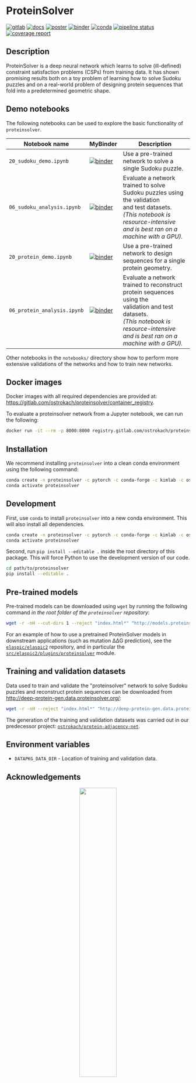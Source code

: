 # ProteinSolver

[![gitlab](https://img.shields.io/badge/GitLab-main-orange?logo=gitlab)](https://gitlab.com/ostrokach/proteinsolver)
[![docs](https://img.shields.io/badge/docs-v0.1.25-blue.svg?logo=gitbook)](https://ostrokach.gitlab.io/proteinsolver/v0.1.25/)
[![poster](https://img.shields.io/static/v1?label=poster&message=html&color=yellow&logo=reveal.js)](https://ostrokach-posters.gitlab.io/2019-12-13-neurips-poster/7ad67cfdf35a4e3e8346e293dc444074/)
[![binder](https://mybinder.org/badge_logo.svg)](https://mybinder.org/v2/git/https%3A%2F%2Fmybinder%3AhTGKLsjmxRS8xNyHxRJB%40gitlab.com%2Fostrokach%2Fproteinsolver.git/v0.1.25)
[![conda](https://img.shields.io/conda/dn/ostrokach-forge/proteinsolver.svg?logo=conda-forge)](https://anaconda.org/ostrokach-forge/proteinsolver/)
[![pipeline status](https://gitlab.com/ostrokach/proteinsolver/badges/v0.1.25/pipeline.svg)](https://gitlab.com/ostrokach/proteinsolver/commits/v0.1.25/)
[![coverage report](https://gitlab.com/ostrokach/proteinsolver/badges/master/coverage.svg?job=docs)](https://ostrokach.gitlab.io/proteinsolver/v0.1.25/htmlcov/)

## Description

ProteinSolver is a deep neural network which learns to solve (ill-defined) constraint satisfaction problems (CSPs) from training data. It has shown promising results both on a toy problem of learning how to solve Sudoku puzzles and on a real-world problem of designing protein sequences that fold into a predetermined geometric shape.

## Demo notebooks

The following notebooks can be used to explore the basic functionality of `proteinsolver`.

| Notebook name               | MyBinder                                                                                                                                                                                                                        | Description                                                                                                                                                                                |
| --------------------------- | ------------------------------------------------------------------------------------------------------------------------------------------------------------------------------------------------------------------------------- | ------------------------------------------------------------------------------------------------------------------------------------------------------------------------------------------ |
| `20_sudoku_demo.ipynb`      | [![binder](https://mybinder.org/badge_logo.svg)](https://mybinder.org/v2/git/https%3A%2F%2Fmybinder%3AhTGKLsjmxRS8xNyHxRJB%40gitlab.com%2Fostrokach%2Fproteinsolver.git/v0.1.25?filepath=proteinsolver%2Fnotebooks%2F20_sudoku_demo.ipynb)      | Use a pre-trained network to solve a single Sudoku puzzle.                                                                                                                                 |
| `06_sudoku_analysis.ipynb`  | [![binder](https://mybinder.org/badge_logo.svg)](https://mybinder.org/v2/git/https%3A%2F%2Fmybinder%3AhTGKLsjmxRS8xNyHxRJB%40gitlab.com%2Fostrokach%2Fproteinsolver.git/v0.1.25?filepath=proteinsolver%2Fnotebooks%2F06_sudoku_analysis.ipynb)  | Evaluate a network trained to solve Sudoku puzzles using the validation<br>and test datasets.<br>_(This notebook is resource-intensive and is best ran on a machine with a GPU)._          |
| `20_protein_demo.ipynb`     | [![binder](https://mybinder.org/badge_logo.svg)](https://mybinder.org/v2/git/https%3A%2F%2Fmybinder%3AhTGKLsjmxRS8xNyHxRJB%40gitlab.com%2Fostrokach%2Fproteinsolver.git/v0.1.25?filepath=proteinsolver%2Fnotebooks%2F20_protein_demo.ipynb)     | Use a pre-trained network to design sequences for a single protein geometry.                                                                                                               |
| `06_protein_analysis.ipynb` | [![binder](https://mybinder.org/badge_logo.svg)](https://mybinder.org/v2/git/https%3A%2F%2Fmybinder%3AhTGKLsjmxRS8xNyHxRJB%40gitlab.com%2Fostrokach%2Fproteinsolver.git/v0.1.25?filepath=proteinsolver%2Fnotebooks%2F06_protein_analysis.ipynb) | Evaluate a network trained to reconstruct protein sequences using the<br>validation and test datasets.<br>_(This notebook is resource-intensive and is best ran on a machine with a GPU)._ |

Other notebooks in the `notebooks/` directory show how to perform more extensive validations of the networks and how to train new networks.

## Docker images

Docker images with all required dependencies are provided at: <https://gitlab.com/ostrokach/proteinsolver/container_registry>.

To evaluate a proteinsolver network from a Jupyter notebook, we can run the following:

```bash
docker run -it --rm -p 8000:8000 registry.gitlab.com/ostrokach/proteinsolver:v0.1.25 jupyter notebook --ip 0.0.0.0 --port 8000
```

## Installation

We recommend installing `proteinsolver` into a clean conda environment using the following command:

```bash
conda create -n proteinsolver -c pytorch -c conda-forge -c kimlab -c ostrokach-forge proteinsolver
conda activate proteinsolver
```

## Development

First, use `conda` to install `proteinsolver` into a new conda environment. This will also install all dependencies.

```bash
conda create -n proteinsolver -c pytorch -c conda-forge -c kimlab -c ostrokach-forge proteinsolver
conda activate proteinsolver
```

Second, run `pip install --editable .` inside the root directory of this package. This will force Python to use the development version of our code.

```bash
cd path/to/proteinsolver
pip install --editable .
```

## Pre-trained models

Pre-trained models can be downloaded using `wget` by running the following command _in the root folder of the `proteinsolver` repository_:

```bash
wget -r -nH --cut-dirs 1 --reject "index.html*" "http://models.proteinsolver.org/v0.1/"
```

For an example of how to use a pretrained ProteinSolver models in downstream applications (such as mutation ΔΔG prediction), see the [`elaspic/elaspic2`](https://gitlab.com/elaspic/elaspic2) repository, and in particular the [`src/elaspic2/plugins/proteinsolver`](https://gitlab.com/elaspic/elaspic2/-/tree/master/src/elaspic2/plugins/proteinsolver) module.

## Training and validation datasets

Data used to train and validate the "proteinsolver" network to solve Sudoku puzzles and reconstruct protein sequences can be downloaded from <http://deep-protein-gen.data.proteinsolver.org/>:

```bash
wget -r -nH --reject "index.html*" "http://deep-protein-gen.data.proteinsolver.org/"
```

The generation of the training and validation datasets was carried out in our predecessor project: [`ostrokach/protein-adjacency-net`](https://gitlab.com/ostrokach/protein-adjacency-net).

## Environment variables

- `DATAPKG_DATA_DIR` - Location of training and validation data.

## Acknowledgements

<div align="center">
<img src="docs/_static/acknowledgements.svg" width="45%" />
</div>

## References

- Strokach A, Becerra D, Corbi-Verge C, Perez-Riba A, Kim PM. _Fast and flexible protein design using deep graph neural networks_. Cell Systems (2020); 11: 1–10. doi: [10.1016/j.cels.2020.08.016](https://www.cell.com/cell-systems/fulltext/S2405-4712(20)30327-6)
# Usage

To use `proteinsolver` in a project:

```python
import proteinsolver
```
# Deployment

## Deploying to local machines

### Sudoku web server

```bash
docker run -d --restart unless-stopped -p 8080:8080 \
  --env PORT=8080 \
  --env NOTEBOOK_PATH=proteinsolver/notebooks/30_sudoku_dashboard.ipynb \
  registry.gitlab.com/ostrokach/proteinsolver:v0.1.25
```

### Protein design web server

```bash
docker run -d --restart unless-stopped -p 8080:8080 \
  --env PORT=8080 \
  --env NOTEBOOK_PATH=proteinsolver/notebooks/30_design_dashboard.ipynb \
  --gpus '"device=0"' \
  registry.gitlab.com/ostrokach/proteinsolver:v0.1.25
```

## Deploying to Kubernetes using Knative

### Sudoku web server

Create a Sudoku service configuration file, as given below.

```yaml
# sudoku-service.yaml
apiVersion: serving.knative.dev/v1
kind: Service
metadata:
  name: sudoku
  namespace: default
spec:
  template:
    metadata:
      name: sudoku-v1
      annotations:
        # Knative concurrency-based autoscaling (default).
        autoscaling.knative.dev/class: kpa.autoscaling.knative.dev
        autoscaling.knative.dev/metric: concurrency
        # Disable scale to zero with a minScale of 1.
        autoscaling.knative.dev/minScale: "1"
        # Limit scaling to 10 pods.
        autoscaling.knative.dev/maxScale: "10"
    spec:
      containers:
        - name: user-container
          image: registry.gitlab.com/ostrokach/proteinsolver:v0.1.25
          ports:
            - containerPort: 8080
          env:
            - name: NOTEBOOK_PATH
              value: proteinsolver/notebooks/30_sudoku_dashboard.ipynb
          resources:
            limits:
              cpu: "1.8"
              memory: 12Gi
      timeoutSeconds: 600
      containerConcurrency: 12
```

Apply the Sudoku service configuration file.

```bash
kubectl apply -f sudoku-service.yaml
```

### Protein design web server

Create a protein design service configuration file, as given below.

```yaml
# design-service.yaml
apiVersion: serving.knative.dev/v1
kind: Service
metadata:
  name: design
  namespace: default
spec:
  template:
    metadata:
      name: design-v1
      annotations:
        # Knative concurrency-based autoscaling (default).
        autoscaling.knative.dev/class: kpa.autoscaling.knative.dev
        autoscaling.knative.dev/metric: concurrency
        # Disable scale to zero with a minScale of 1.
        autoscaling.knative.dev/minScale: "1"
        # Limit scaling to 10 pods.
        autoscaling.knative.dev/maxScale: "10"
    spec:
      containers:
        - name: user-container
          image: registry.gitlab.com/ostrokach/proteinsolver:v0.1.25
          ports:
            - containerPort: 8080
          env:
            - name: NOTEBOOK_PATH
              value: proteinsolver/notebooks/30_design_dashboard.ipynb
          resources:
            limits:
              cpu: "7"
              memory: 24Gi
              nvidia.com/gpu: "1"
      timeoutSeconds: 600
      containerConcurrency: 8
```

Apply the protein design service configuration file.

```bash
kubectl apply -f design-service.yaml
```
# Installation

## Stable release

To install `proteinsolver` into a new conda environment, run the following command:

```bash
conda create -n proteinsolver -c conda-forge -c kimlab -c ostrokach-forge proteinsolver
conda activate proteinsolver
```

This is the preferred method to install `proteinsolver`, as it will always install the most recent stable release and will also install all dependencies.

If you don't have [conda] installed, this [Python installation guide] can guide
you through the process.

[conda]: https://conda.io
[Python installation guide]: https://conda.io/docs/user-guide/install/index.html

## From sources

The sources for `proteinsolver` can be downloaded from the [GitLab repo].

You can either clone the public repository:

```bash
git clone git://gitlab.com/ostrokach/proteinsolver
```

Or download the [tarball]:

```bash
curl -OL https://gitlab.com/ostrokach/proteinsolver/repository/master/archive.tar
```

Once you have a copy of the source, you can install it with:

```bash
python setup.py install
```

***Warning: Using `pip` to install `proteinsolver` is not recommended since this method does not install the required dependencies.***

[GitLab repo]: https://gitlab.com/ostrokach/proteinsolver
[tarball]: https://gitlab.com/ostrokach/proteinsolver/repository/master/archive.tar
# Credits

## Development Lead

- Alexey Strokach

## Contributors

None yet. Why not be the first?
# ProteinSolver

[![gitlab](https://img.shields.io/badge/GitLab-main-orange?logo=gitlab)](https://gitlab.com/ostrokach/proteinsolver)
[![docs](https://img.shields.io/badge/docs-v0.1.25-blue.svg?logo=gitbook)](https://ostrokach.gitlab.io/proteinsolver/v0.1.25/)
[![poster](https://img.shields.io/static/v1?label=poster&message=html&color=yellow&logo=reveal.js)](https://ostrokach-posters.gitlab.io/2019-12-13-neurips-poster/7ad67cfdf35a4e3e8346e293dc444074/)
[![binder](https://mybinder.org/badge_logo.svg)](https://mybinder.org/v2/git/https%3A%2F%2Fmybinder%3AhTGKLsjmxRS8xNyHxRJB%40gitlab.com%2Fostrokach%2Fproteinsolver.git/v0.1.25)
[![conda](https://img.shields.io/conda/dn/ostrokach-forge/proteinsolver.svg?logo=conda-forge)](https://anaconda.org/ostrokach-forge/proteinsolver/)
[![pipeline status](https://gitlab.com/ostrokach/proteinsolver/badges/v0.1.25/pipeline.svg)](https://gitlab.com/ostrokach/proteinsolver/commits/v0.1.25/)
[![coverage report](https://gitlab.com/ostrokach/proteinsolver/badges/master/coverage.svg?job=docs)](https://ostrokach.gitlab.io/proteinsolver/v0.1.25/htmlcov/)

## Description

ProteinSolver is a deep neural network which learns to solve (ill-defined) constraint satisfaction problems (CSPs) from training data. It has shown promising results both on a toy problem of learning how to solve Sudoku puzzles and on a real-world problem of designing protein sequences that fold into a predetermined geometric shape.

## Demo notebooks

The following notebooks can be used to explore the basic functionality of `proteinsolver`.

| Notebook name               | MyBinder                                                                                                                                                                                                                        | Description                                                                                                                                                                                |
| --------------------------- | ------------------------------------------------------------------------------------------------------------------------------------------------------------------------------------------------------------------------------- | ------------------------------------------------------------------------------------------------------------------------------------------------------------------------------------------ |
| `20_sudoku_demo.ipynb`      | [![binder](https://mybinder.org/badge_logo.svg)](https://mybinder.org/v2/git/https%3A%2F%2Fmybinder%3AhTGKLsjmxRS8xNyHxRJB%40gitlab.com%2Fostrokach%2Fproteinsolver.git/v0.1.25?filepath=proteinsolver%2Fnotebooks%2F20_sudoku_demo.ipynb)      | Use a pre-trained network to solve a single Sudoku puzzle.                                                                                                                                 |
| `06_sudoku_analysis.ipynb`  | [![binder](https://mybinder.org/badge_logo.svg)](https://mybinder.org/v2/git/https%3A%2F%2Fmybinder%3AhTGKLsjmxRS8xNyHxRJB%40gitlab.com%2Fostrokach%2Fproteinsolver.git/v0.1.25?filepath=proteinsolver%2Fnotebooks%2F06_sudoku_analysis.ipynb)  | Evaluate a network trained to solve Sudoku puzzles using the validation<br>and test datasets.<br>_(This notebook is resource-intensive and is best ran on a machine with a GPU)._          |
| `20_protein_demo.ipynb`     | [![binder](https://mybinder.org/badge_logo.svg)](https://mybinder.org/v2/git/https%3A%2F%2Fmybinder%3AhTGKLsjmxRS8xNyHxRJB%40gitlab.com%2Fostrokach%2Fproteinsolver.git/v0.1.25?filepath=proteinsolver%2Fnotebooks%2F20_protein_demo.ipynb)     | Use a pre-trained network to design sequences for a single protein geometry.                                                                                                               |
| `06_protein_analysis.ipynb` | [![binder](https://mybinder.org/badge_logo.svg)](https://mybinder.org/v2/git/https%3A%2F%2Fmybinder%3AhTGKLsjmxRS8xNyHxRJB%40gitlab.com%2Fostrokach%2Fproteinsolver.git/v0.1.25?filepath=proteinsolver%2Fnotebooks%2F06_protein_analysis.ipynb) | Evaluate a network trained to reconstruct protein sequences using the<br>validation and test datasets.<br>_(This notebook is resource-intensive and is best ran on a machine with a GPU)._ |

Other notebooks in the `notebooks/` directory show how to perform more extensive validations of the networks and how to train new networks.

## Docker images

Docker images with all required dependencies are provided at: <https://gitlab.com/ostrokach/proteinsolver/container_registry>.

To evaluate a proteinsolver network from a Jupyter notebook, we can run the following:

```bash
docker run -it --rm -p 8000:8000 registry.gitlab.com/ostrokach/proteinsolver:v0.1.25 jupyter notebook --ip 0.0.0.0 --port 8000
```

## Installation

We recommend installing `proteinsolver` into a clean conda environment using the following command:

```bash
conda create -n proteinsolver -c pytorch -c conda-forge -c kimlab -c ostrokach-forge proteinsolver
conda activate proteinsolver
```

## Development

First, use `conda` to install `proteinsolver` into a new conda environment. This will also install all dependencies.

```bash
conda create -n proteinsolver -c pytorch -c conda-forge -c kimlab -c ostrokach-forge proteinsolver
conda activate proteinsolver
```

Second, run `pip install --editable .` inside the root directory of this package. This will force Python to use the development version of our code.

```bash
cd path/to/proteinsolver
pip install --editable .
```

## Pre-trained models

Pre-trained models can be downloaded using `wget` by running the following command _in the root folder of the `proteinsolver` repository_:

```bash
wget -r -nH --cut-dirs 1 --reject "index.html*" "http://models.proteinsolver.org/v0.1/"
```

For an example of how to use a pretrained ProteinSolver models in downstream applications (such as mutation ΔΔG prediction), see the [`elaspic/elaspic2`](https://gitlab.com/elaspic/elaspic2) repository, and in particular the [`src/elaspic2/plugins/proteinsolver`](https://gitlab.com/elaspic/elaspic2/-/tree/master/src/elaspic2/plugins/proteinsolver) module.

## Training and validation datasets

Data used to train and validate the "proteinsolver" network to solve Sudoku puzzles and reconstruct protein sequences can be downloaded from <http://deep-protein-gen.data.proteinsolver.org/>:

```bash
wget -r -nH --reject "index.html*" "http://deep-protein-gen.data.proteinsolver.org/"
```

The generation of the training and validation datasets was carried out in our predecessor project: [`ostrokach/protein-adjacency-net`](https://gitlab.com/ostrokach/protein-adjacency-net).

## Environment variables

- `DATAPKG_DATA_DIR` - Location of training and validation data.

## Acknowledgements

<div align="center">
<img src="docs/_static/acknowledgements.svg" width="45%" />
</div>

## References

- Strokach A, Becerra D, Corbi-Verge C, Perez-Riba A, Kim PM. _Fast and flexible protein design using deep graph neural networks_. Cell Systems (2020); 11: 1–10. doi: [10.1016/j.cels.2020.08.016](https://www.cell.com/cell-systems/fulltext/S2405-4712(20)30327-6)
# Pages

This file creates a `./public` folder containing documentation created for multiple versions (tags) of this repository.

When the repository is public, our job is easy: we simply download the `artifact.zip` file from a publicly-accessible URL (see: [downloading the latest artifacts]). However, when the repository is private, using the above-mentioned URL does not work (see: [gitlab-org/gitlab-ce#22957]). In that case, we resort to using the GitLab API instead.

If [gitlab-org/gitlab-ce#22957] is ever fixed, we would be able to specify
`--header "Private-Token: XXXXX"` or attach `&private_token=XXXXX` to the query string,
and keep using the original URL:

```bash
curl --header "Private-Token: XXXXX" \
    "https://gitlab.com/user/repo/-/jobs/artifacts/ref/download?job=job_name"
```

Good resource: <https://docs.gitlab.com/ee/api/jobs.html#download-the-artifacts-archive>.

<!-- Links -->

[downloading the latest artifacts]: https://docs.gitlab.com/ee/user/project/pipelines/job_artifacts.html#downloading-the-latest-artifacts
[gitlab-org/gitlab-ce#22957]: https://gitlab.com/gitlab-org/gitlab-ce/issues/22957
# Docker

```bash
docker build .
docker tag {image_id} gcr.io/awesome-dialect-184820/proteinsolver:v0.1.1
docker push
```

```bash
PORT=8080
# NOTEBOOK_PATH=proteinsolver/notebooks/30_sudoku_dashboard.ipynb
NOTEBOOK_PATH=proteinsolver/notebooks/30_design_dashboard.ipynb
docker run -d --restart unless-stopped --gpus device=0 --publish ${PORT}:${PORT} \
  registry.gitlab.com/ostrokach/proteinsolver:v0.1.25 \
  voila --no-browser \
  --MappingKernelManager.cull_interval=60 --MappingKernelManager.cull_idle_timeout=600 \
  --ExecutePreprocessor.timeout=3600 \
  --TagRemovePreprocessor.enabled=True --TagRemovePreprocessor.remove_cell_tags='{"hide"}' \
  --VoilaConfiguration.file_whitelist="['favicon.ico', '1n5uA03-distance-matrix.txt']" \
  --template=mytemplate --Voila.ip=0.0.0.0 --port=${PORT} ${NOTEBOOK_PATH}
```
========
Contents
========

.. toctree::
   :caption: Overview
   :name: mastertoc
   :maxdepth: 2

   readme
   installation
   usage
   deployment
   authors

.. toctree::
   :caption: Modules
   :name: modules
   :maxdepth: 3

   modules

Indices and tables
==================

* :ref:`genindex`
* :ref:`modindex`
* :ref:`search`
Modules
=======

.. autosummary::
   :toctree: _modules

   proteinsolver
{{ fullname }}
{{ underline }}

.. currentmodule:: {{ module }}

.. autoclass:: {{ objname }}
   :members:
   :no-private-members:
   :no-inherited-members:

   {% block methods %}

   {% if methods %}
   .. rubric:: Methods

   .. autosummary::
      :toctree: {{ objname }}
   {% for item in methods %}
      ~{{ name }}.{{ item }}
   {%- endfor %}
   {% endif %}
   {% endblock %}
{{ fullname }}
{{ underline }}

.. automodule:: {{ fullname }}

   {% block functions %}
   {% if functions %}
   .. rubric:: Functions

   .. autosummary::
      :toctree: {{ objname }}
   {% for item in functions %}
      {{ item }}
   {%- endfor %}
   {% endif %}
   {% endblock %}

   {% block classes %}
   {% if classes %}
   .. rubric:: Classes

   .. autosummary::
      :toctree: {{ objname }}
   {% for item in classes %}
      {{ item }}
   {%- endfor %}
   {% endif %}
   {% endblock %}

   {% block exceptions %}
   {% if exceptions %}
   .. rubric:: Exceptions

   .. autosummary::
   {% for item in exceptions %}
      {{ item }}
   {%- endfor %}
   {% endif %}
   {% endblock %}
